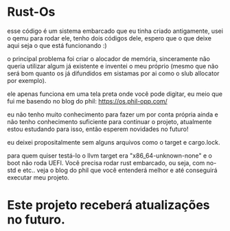 # Rust-Os

esse código é um sistema embarcado que eu tinha criado antigamente, usei o qemu para rodar ele, tenho dois códigos dele, espero que o que deixe aqui seja o que está funcionando :)

o principal problema foi criar o alocador de memória, sinceramente não queria utilizar algum já existente e inventei o meu próprio (mesmo que não será bom quanto os já difundidos em sistamas por ai como o slub allocator por exemplo).

ele apenas funciona em uma tela preta onde você pode digitar, eu meio que fui me basendo no blog do phil: https://os.phil-opp.com/

eu não tenho muito conhecimento para fazer um por conta própria ainda e não tenho conhecimento suficiente para continuar o projeto, atualmente estou estudando para isso, então esperem novidades no futuro!

eu deixei propositalmente sem alguns arquivos como o target e cargo.lock.

para quem quiser testá-lo o llvm target era "x86_64-unknown-none" e o boot não roda UEFI. Você precisa rodar rust embarcado, ou seja, com no-std e etc..
veja o blog do phil que você entenderá melhor e até conseguirá executar meu projeto.

# Este projeto receberá atualizações no futuro.
